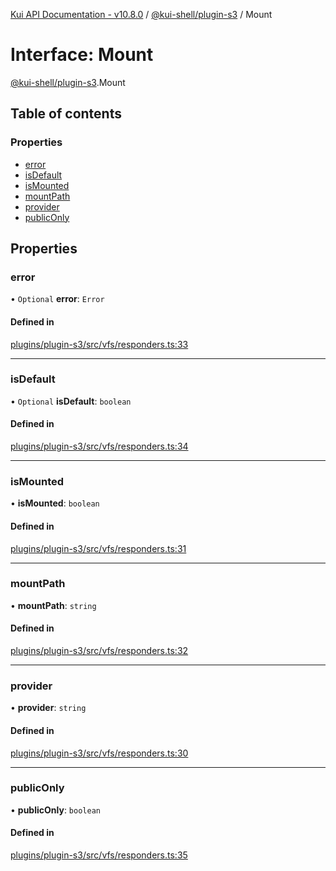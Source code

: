 [Kui API Documentation - v10.8.0](../README.md) / [@kui-shell/plugin-s3](../modules/kui_shell_plugin_s3.md) / Mount

# Interface: Mount

[@kui-shell/plugin-s3](../modules/kui_shell_plugin_s3.md).Mount

## Table of contents

### Properties

- [error](kui_shell_plugin_s3.Mount.md#error)
- [isDefault](kui_shell_plugin_s3.Mount.md#isdefault)
- [isMounted](kui_shell_plugin_s3.Mount.md#ismounted)
- [mountPath](kui_shell_plugin_s3.Mount.md#mountpath)
- [provider](kui_shell_plugin_s3.Mount.md#provider)
- [publicOnly](kui_shell_plugin_s3.Mount.md#publiconly)

## Properties

### error

• `Optional` **error**: `Error`

#### Defined in

[plugins/plugin-s3/src/vfs/responders.ts:33](https://github.com/mra-ruiz/kui/blob/a3b5e3edf/plugins/plugin-s3/src/vfs/responders.ts#L33)

---

### isDefault

• `Optional` **isDefault**: `boolean`

#### Defined in

[plugins/plugin-s3/src/vfs/responders.ts:34](https://github.com/mra-ruiz/kui/blob/a3b5e3edf/plugins/plugin-s3/src/vfs/responders.ts#L34)

---

### isMounted

• **isMounted**: `boolean`

#### Defined in

[plugins/plugin-s3/src/vfs/responders.ts:31](https://github.com/mra-ruiz/kui/blob/a3b5e3edf/plugins/plugin-s3/src/vfs/responders.ts#L31)

---

### mountPath

• **mountPath**: `string`

#### Defined in

[plugins/plugin-s3/src/vfs/responders.ts:32](https://github.com/mra-ruiz/kui/blob/a3b5e3edf/plugins/plugin-s3/src/vfs/responders.ts#L32)

---

### provider

• **provider**: `string`

#### Defined in

[plugins/plugin-s3/src/vfs/responders.ts:30](https://github.com/mra-ruiz/kui/blob/a3b5e3edf/plugins/plugin-s3/src/vfs/responders.ts#L30)

---

### publicOnly

• **publicOnly**: `boolean`

#### Defined in

[plugins/plugin-s3/src/vfs/responders.ts:35](https://github.com/mra-ruiz/kui/blob/a3b5e3edf/plugins/plugin-s3/src/vfs/responders.ts#L35)

